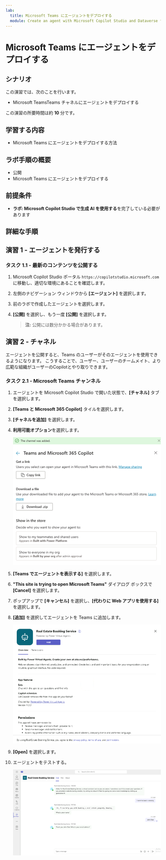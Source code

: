 ```yaml
---
lab:
  title: Microsoft Teams にエージェントをデプロイする
  module: Create an agent with Microsoft Copilot Studio and Dataverse for Teams
---
```


# Microsoft Teams にエージェントをデプロイする

## シナリオ

この演習では、次のことを行います。

- Microsoft TeamsTeams チャネルにエージェントをデプロイする

この演習の所要時間は約 **10** 分です。

## 学習する内容

- Microsoft Teams にエージェントをデプロイする方法

## ラボ手順の概要

- 公開
- Microsoft Teams にエージェントをデプロイする
  
## 前提条件

- **ラボ: Microsoft Copilot Studio で生成 AI を使用する**を完了している必要があります

## 詳細な手順

## 演習 1 - エージェントを発行する

### タスク 1.1 - 最新のコンテンツを公開する

1. Microsoft Copilot Studio ポータル `https://copilotstudio.microsoft.com` に移動し、適切な環境にあることを確認します。

1. 左側のナビゲーション ウィンドウから **[エージェント]** を選択します。

1. 前のラボで作成したエージェントを選択します。

1. **[公開]** を選択し、もう一度 **[公開]** を選択します。
   > **注:** 公開には数分かかる場合があります。

## 演習 2 - チャネル

エージェントを公開すると、Teams のユーザーがそのエージェントを使用できるようになります。 こうすることで、ユーザー、ユーザーのチームメイト、より広範な組織がユーザーのCopilotとやり取りできます。

### タスク 2.1 - Microsoft Teams チャンネル

1. エージェントを Microsoft Copilot Studio で開いた状態で、**[チャネル]** タブを選択します。

1. **[Teams と Microsoft 365 Copilot]** タイルを選択します。

1. **[チャネルを追加]** を選択します。

1. **利用可能オプション**を選択します。

    ![Teams チャネルの可用性オプションのスクリーンショット。](../media/teams-availability-options.png)

1. **[Teams でエージェントを表示する]** を選択します。

1. **"This site is trying to open Microsoft Teams"** ダイアログ ボックスで **[Cancel]** を選択します。

1. ポップアップで **[キャンセル]** を選択し、**[代わりに Web アプリを使用する]** を選択します。

1. **[追加]** を選択してエージェントを Teams に追加します。

    !["Add the app to Teams" ダイアログのスクリーンショット。](../media/teams-add-app.png)

1. **[Open]** を選択します。

1. エージェントをテストする。

    ![Teams でのエージェントのスクリーンショット。](../media/teams-copilot.png)
